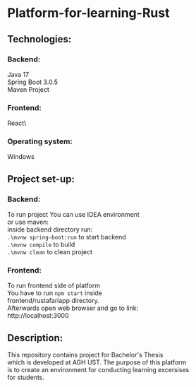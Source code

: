 # Platform-for-learning-Rust

## Technologies:

### Backend:
Java 17\
Spring Boot 3.0.5\
Maven Project

### Frontend:
React\

### Operating system:
Windows

## Project set-up:

### Backend:
To run project You can use IDEA environment\
or use maven:\
inside backend directory run:\
`.\mvnw spring-boot:run` to start backend\
`.\mvnw compile` to build\
`.\mvnw clean` to clean project

### Frontend:
To run frontend side of platform\
You have to run `npm start` inside\
frontend/rustafariapp directory.\
Afterwards open web browser and go to link:\
http://localhost:3000

## Description:
This repository contains project for Bachelor's Thesis\
which is developed at AGH UST. The purpose of this platform\
is to create an environment for conducting learning excersises\
for students.
